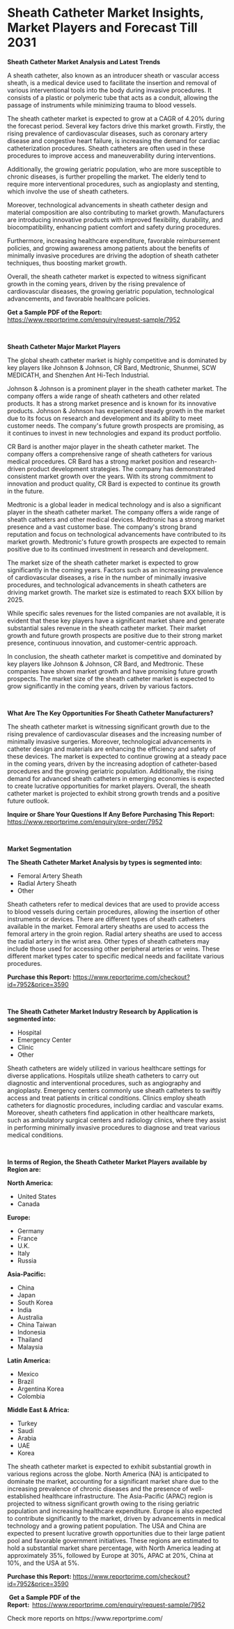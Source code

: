 <p><h1>Sheath Catheter Market Insights, Market Players and Forecast Till 2031</h1></p><p><strong>Sheath Catheter Market Analysis and Latest Trends</strong></p>
<p><p>A sheath catheter, also known as an introducer sheath or vascular access sheath, is a medical device used to facilitate the insertion and removal of various interventional tools into the body during invasive procedures. It consists of a plastic or polymeric tube that acts as a conduit, allowing the passage of instruments while minimizing trauma to blood vessels.</p><p>The sheath catheter market is expected to grow at a CAGR of 4.20% during the forecast period. Several key factors drive this market growth. Firstly, the rising prevalence of cardiovascular diseases, such as coronary artery disease and congestive heart failure, is increasing the demand for cardiac catheterization procedures. Sheath catheters are often used in these procedures to improve access and maneuverability during interventions.</p><p>Additionally, the growing geriatric population, who are more susceptible to chronic diseases, is further propelling the market. The elderly tend to require more interventional procedures, such as angioplasty and stenting, which involve the use of sheath catheters.</p><p>Moreover, technological advancements in sheath catheter design and material composition are also contributing to market growth. Manufacturers are introducing innovative products with improved flexibility, durability, and biocompatibility, enhancing patient comfort and safety during procedures.</p><p>Furthermore, increasing healthcare expenditure, favorable reimbursement policies, and growing awareness among patients about the benefits of minimally invasive procedures are driving the adoption of sheath catheter techniques, thus boosting market growth.</p><p>Overall, the sheath catheter market is expected to witness significant growth in the coming years, driven by the rising prevalence of cardiovascular diseases, the growing geriatric population, technological advancements, and favorable healthcare policies.</p></p>
<p><strong>Get a Sample PDF of the Report:&nbsp;</strong> <a href="https://www.reportprime.com/enquiry/request-sample/7952">https://www.reportprime.com/enquiry/request-sample/7952</a></p>
<p>&nbsp;</p>
<p><strong>Sheath Catheter Major Market Players</strong></p>
<p><p>The global sheath catheter market is highly competitive and is dominated by key players like Johnson & Johnson, CR Bard, Medtronic, Shunmei, SCW MEDICATH, and Shenzhen Ant Hi-Tech Industrial.</p><p>Johnson & Johnson is a prominent player in the sheath catheter market. The company offers a wide range of sheath catheters and other related products. It has a strong market presence and is known for its innovative products. Johnson & Johnson has experienced steady growth in the market due to its focus on research and development and its ability to meet customer needs. The company's future growth prospects are promising, as it continues to invest in new technologies and expand its product portfolio.</p><p>CR Bard is another major player in the sheath catheter market. The company offers a comprehensive range of sheath catheters for various medical procedures. CR Bard has a strong market position and research-driven product development strategies. The company has demonstrated consistent market growth over the years. With its strong commitment to innovation and product quality, CR Bard is expected to continue its growth in the future.</p><p>Medtronic is a global leader in medical technology and is also a significant player in the sheath catheter market. The company offers a wide range of sheath catheters and other medical devices. Medtronic has a strong market presence and a vast customer base. The company's strong brand reputation and focus on technological advancements have contributed to its market growth. Medtronic's future growth prospects are expected to remain positive due to its continued investment in research and development.</p><p>The market size of the sheath catheter market is expected to grow significantly in the coming years. Factors such as an increasing prevalence of cardiovascular diseases, a rise in the number of minimally invasive procedures, and technological advancements in sheath catheters are driving market growth. The market size is estimated to reach $XX billion by 2025.</p><p>While specific sales revenues for the listed companies are not available, it is evident that these key players have a significant market share and generate substantial sales revenue in the sheath catheter market. Their market growth and future growth prospects are positive due to their strong market presence, continuous innovation, and customer-centric approach.</p><p>In conclusion, the sheath catheter market is competitive and dominated by key players like Johnson & Johnson, CR Bard, and Medtronic. These companies have shown market growth and have promising future growth prospects. The market size of the sheath catheter market is expected to grow significantly in the coming years, driven by various factors.</p></p>
<p>&nbsp;</p>
<p><strong>What Are The Key Opportunities For Sheath Catheter Manufacturers?</strong></p>
<p><p>The sheath catheter market is witnessing significant growth due to the rising prevalence of cardiovascular diseases and the increasing number of minimally invasive surgeries. Moreover, technological advancements in catheter design and materials are enhancing the efficiency and safety of these devices. The market is expected to continue growing at a steady pace in the coming years, driven by the increasing adoption of catheter-based procedures and the growing geriatric population. Additionally, the rising demand for advanced sheath catheters in emerging economies is expected to create lucrative opportunities for market players. Overall, the sheath catheter market is projected to exhibit strong growth trends and a positive future outlook.</p></p>
<p><strong>Inquire or Share Your Questions If Any Before Purchasing This Report:</strong> <a href="https://www.reportprime.com/enquiry/pre-order/7952">https://www.reportprime.com/enquiry/pre-order/7952</a></p>
<p>&nbsp;</p>
<p><strong>Market Segmentation</strong></p>
<p><strong>The Sheath Catheter Market Analysis by types is segmented into:</strong></p>
<p><ul><li>Femoral Artery Sheath</li><li>Radial Artery Sheath</li><li>Other</li></ul></p>
<p><p>Sheath catheters refer to medical devices that are used to provide access to blood vessels during certain procedures, allowing the insertion of other instruments or devices. There are different types of sheath catheters available in the market. Femoral artery sheaths are used to access the femoral artery in the groin region. Radial artery sheaths are used to access the radial artery in the wrist area. Other types of sheath catheters may include those used for accessing other peripheral arteries or veins. These different market types cater to specific medical needs and facilitate various procedures.</p></p>
<p><strong>Purchase this Report:&nbsp;</strong><a href="https://www.reportprime.com/checkout?id=7952&price=3590">https://www.reportprime.com/checkout?id=7952&price=3590</a></p>
<p>&nbsp;</p>
<p><strong>The Sheath Catheter Market Industry Research by Application is segmented into:</strong></p>
<p><ul><li>Hospital</li><li>Emergency Center</li><li>Clinic</li><li>Other</li></ul></p>
<p><p>Sheath catheters are widely utilized in various healthcare settings for diverse applications. Hospitals utilize sheath catheters to carry out diagnostic and interventional procedures, such as angiography and angioplasty. Emergency centers commonly use sheath catheters to swiftly access and treat patients in critical conditions. Clinics employ sheath catheters for diagnostic procedures, including cardiac and vascular exams. Moreover, sheath catheters find application in other healthcare markets, such as ambulatory surgical centers and radiology clinics, where they assist in performing minimally invasive procedures to diagnose and treat various medical conditions.</p></p>
<p>&nbsp;</p>
<p><strong>In terms of Region, the Sheath Catheter Market Players available by Region are:</strong></p>
<p>
    <p> <strong> North America: </strong>
        <ul>
            <li>United States</li>
            <li>Canada</li>
        </ul>
        </p> 
    <p> <strong> Europe: </strong>
        <ul>
            <li>Germany</li>
            <li>France</li>
            <li>U.K.</li>
            <li>Italy</li>
            <li>Russia</li>
        </ul>
        </p> 
    <p> <strong> Asia-Pacific: </strong>
        <ul>
            <li>China</li>
            <li>Japan</li>
            <li>South Korea</li>
            <li>India</li>
            <li>Australia</li>
            <li>China Taiwan</li>
            <li>Indonesia</li>
            <li>Thailand</li>
            <li>Malaysia</li>
        </ul>
        </p> 
    <p> <strong> Latin America: </strong>
        <ul>
            <li>Mexico</li>
            <li>Brazil</li>
            <li>Argentina Korea</li>
            <li>Colombia</li>
        </ul>
        </p> 
    <p> <strong> Middle East & Africa: </strong>
        <ul>
            <li>Turkey</li>
            <li>Saudi</li>
            <li>Arabia</li>
            <li>UAE</li>
            <li>Korea</li>
        </ul>
    </p>
    </p>
<p><p>The sheath catheter market is expected to exhibit substantial growth in various regions across the globe. North America (NA) is anticipated to dominate the market, accounting for a significant market share due to the increasing prevalence of chronic diseases and the presence of well-established healthcare infrastructure. The Asia-Pacific (APAC) region is projected to witness significant growth owing to the rising geriatric population and increasing healthcare expenditure. Europe is also expected to contribute significantly to the market, driven by advancements in medical technology and a growing patient population. The USA and China are expected to present lucrative growth opportunities due to their large patient pool and favorable government initiatives. These regions are estimated to hold a substantial market share percentage, with North America leading at approximately 35%, followed by Europe at 30%, APAC at 20%, China at 10%, and the USA at 5%.</p></p>
<p><strong>Purchase this Report: </strong><a href="https://www.reportprime.com/checkout?id=7952&price=3590">https://www.reportprime.com/checkout?id=7952&price=3590</a></p>
<p>&nbsp;<strong>Get a Sample PDF of the Report:&nbsp;&nbsp;</strong><a href="https://www.reportprime.com/enquiry/request-sample/7952">https://www.reportprime.com/enquiry/request-sample/7952</a></p>
<p><strong></strong></p>
<p>Check more reports on https://www.reportprime.com/</p>